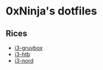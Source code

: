 # 0xNinja's dotfiles

## Rices

* [i3-gruvbox](https://github.com/OxNinja/dotfiles/tree/arch/i3-gruvbox)
* [i3-htb](https://github.com/OxNinja/dotfiles/tree/arch/i3-htb)
* [i3-nord](https://github.com/OxNinja/dotfiles/tree/arch/i3-nord)

